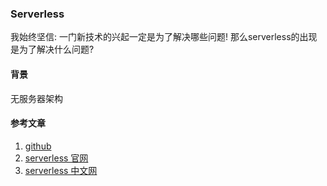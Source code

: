 ### Serverless

我始终坚信: 一门新技术的兴起一定是为了解决哪些问题! 那么serverless的出现是为了解决什么问题?

#### 背景

无服务器架构










#### 参考文章

1. [github](https://github.com/serverless/serverless/blob/master/README_CN.md)
2. [serverless 官网](https://www.serverless.com/cn/)
3. [serverless 中文网](https://serverlesscloud.cn/)